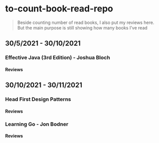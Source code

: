 # to-count-book-read-repo

> Beside counting number of read books, I also put my reviews here.
> But the main purpose is still showing how many books I've read

## 30/5/2021 - 30/10/2021
### Effective Java (3rd Edition) - Joshua Bloch
#### Reviews

## 30/10/2021 - 30/11/2021
### Head First Design Patterns
#### Reviews

### Learning Go - Jon Bodner
#### Reviews
